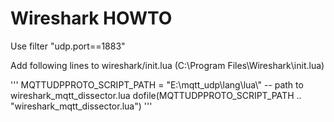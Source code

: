 # Wireshark HOWTO

Use filter "udp.port==1883"

Add following lines to wireshark/init.lua (C:\Program Files\Wireshark\init.lua)

'''
    MQTTUDPPROTO_SCRIPT_PATH = "E:\\mqtt_udp\\lang\\lua\\" -- path to wireshark_mqtt_dissector.lua
    dofile(MQTTUDPPROTO_SCRIPT_PATH .. "wireshark_mqtt_dissector.lua")
'''
